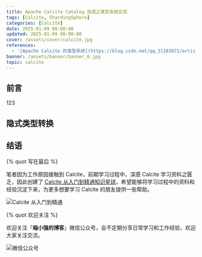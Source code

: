 ```yaml
---
title: Apache Calcite Catalog 拾遗之类型系统实现
tags: [Calcite, ShardingSphere]
categories: [Calcite]
date: 2025-01-09 08:00:00
updated: 2025-01-09 08:00:00
cover: /assets/cover/calcite.jpg
references:
  - '[Apache Calcite 的类型系统](https://blog.csdn.net/qq_31183071/article/details/102817214)'
banner: /assets/banner/banner_6.jpg
topic: calcite
---
```


## 前言

123



## 隐式类型转换



## 结语



{% quot 写在最后 %}

笔者因为工作原因接触到 Calcite，前期学习过程中，深感 Calcite 学习资料之匮乏，因此创建了 [Calcite 从入门到精通知识星球](https://wx.zsxq.com/dweb2/index/group/51128414222814)，希望能够将学习过程中的资料和经验沉淀下来，为更多想要学习 Calcite 的朋友提供一些帮助。

![Calcite 从入门到精通](/assets/xingqiu/calcite_xingqiu.png)

{% quot 欢迎关注 %}

欢迎关注「**端小强的博客**」微信公众号，会不定期分享日常学习和工作经验，欢迎大家关注交流。

![微信公众号](/assets/wechat/gongzhonghao.png)
